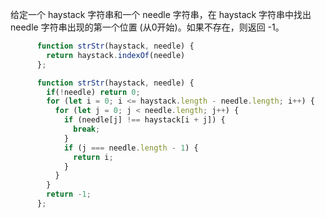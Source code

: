 给定一个 haystack 字符串和一个 needle 字符串，在 haystack 字符串中找出 needle 字符串出现的第一个位置 (从0开始)。如果不存在，则返回  -1。

```javascript
      function strStr(haystack, needle) {
        return haystack.indexOf(needle)
      };
```

```javascript
      function strStr(haystack, needle) {
        if(!needle) return 0;
        for (let i = 0; i <= haystack.length - needle.length; i++) {
          for (let j = 0; j < needle.length; j++) {
            if (needle[j] !== haystack[i + j]) {
              break;
            }
            if (j === needle.length - 1) {
              return i;
            }
          }
        }
        return -1;
      };
```
